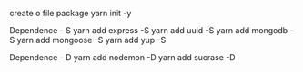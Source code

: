create o file package
yarn init -y

Dependence - S
yarn add express -S
yarn add uuid -S
yarn add mongodb -S
yarn add mongoose -S
yarn add yup -S


Dependence - D
yarn add nodemon -D
yarn add sucrase -D